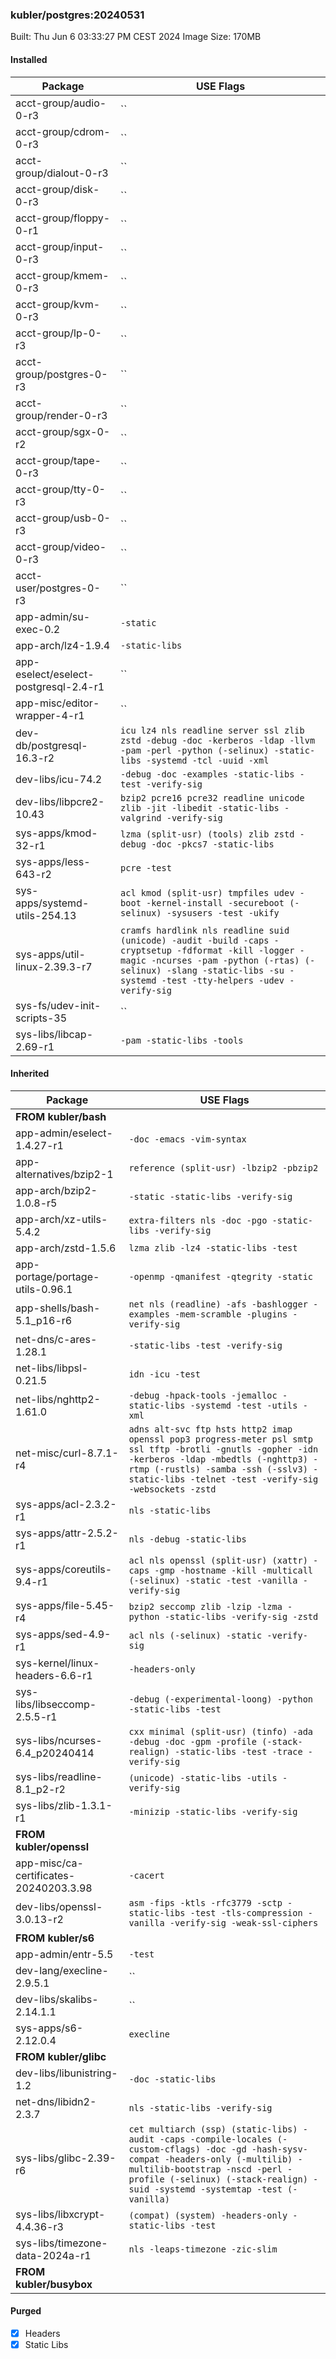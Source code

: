 ### kubler/postgres:20240531

Built: Thu Jun  6 03:33:27 PM CEST 2024
Image Size: 170MB

#### Installed
Package | USE Flags
--------|----------
acct-group/audio-0-r3 | ``
acct-group/cdrom-0-r3 | ``
acct-group/dialout-0-r3 | ``
acct-group/disk-0-r3 | ``
acct-group/floppy-0-r1 | ``
acct-group/input-0-r3 | ``
acct-group/kmem-0-r3 | ``
acct-group/kvm-0-r3 | ``
acct-group/lp-0-r3 | ``
acct-group/postgres-0-r3 | ``
acct-group/render-0-r3 | ``
acct-group/sgx-0-r2 | ``
acct-group/tape-0-r3 | ``
acct-group/tty-0-r3 | ``
acct-group/usb-0-r3 | ``
acct-group/video-0-r3 | ``
acct-user/postgres-0-r3 | ``
app-admin/su-exec-0.2 | `-static`
app-arch/lz4-1.9.4 | `-static-libs`
app-eselect/eselect-postgresql-2.4-r1 | ``
app-misc/editor-wrapper-4-r1 | ``
dev-db/postgresql-16.3-r2 | `icu lz4 nls readline server ssl zlib zstd -debug -doc -kerberos -ldap -llvm -pam -perl -python (-selinux) -static-libs -systemd -tcl -uuid -xml`
dev-libs/icu-74.2 | `-debug -doc -examples -static-libs -test -verify-sig`
dev-libs/libpcre2-10.43 | `bzip2 pcre16 pcre32 readline unicode zlib -jit -libedit -static-libs -valgrind -verify-sig`
sys-apps/kmod-32-r1 | `lzma (split-usr) (tools) zlib zstd -debug -doc -pkcs7 -static-libs`
sys-apps/less-643-r2 | `pcre -test`
sys-apps/systemd-utils-254.13 | `acl kmod (split-usr) tmpfiles udev -boot -kernel-install -secureboot (-selinux) -sysusers -test -ukify`
sys-apps/util-linux-2.39.3-r7 | `cramfs hardlink nls readline suid (unicode) -audit -build -caps -cryptsetup -fdformat -kill -logger -magic -ncurses -pam -python (-rtas) (-selinux) -slang -static-libs -su -systemd -test -tty-helpers -udev -verify-sig`
sys-fs/udev-init-scripts-35 | ``
sys-libs/libcap-2.69-r1 | `-pam -static-libs -tools`
#### Inherited
Package | USE Flags
--------|----------
**FROM kubler/bash** |
app-admin/eselect-1.4.27-r1 | `-doc -emacs -vim-syntax`
app-alternatives/bzip2-1 | `reference (split-usr) -lbzip2 -pbzip2`
app-arch/bzip2-1.0.8-r5 | `-static -static-libs -verify-sig`
app-arch/xz-utils-5.4.2 | `extra-filters nls -doc -pgo -static-libs -verify-sig`
app-arch/zstd-1.5.6 | `lzma zlib -lz4 -static-libs -test`
app-portage/portage-utils-0.96.1 | `-openmp -qmanifest -qtegrity -static`
app-shells/bash-5.1_p16-r6 | `net nls (readline) -afs -bashlogger -examples -mem-scramble -plugins -verify-sig`
net-dns/c-ares-1.28.1 | `-static-libs -test -verify-sig`
net-libs/libpsl-0.21.5 | `idn -icu -test`
net-libs/nghttp2-1.61.0 | `-debug -hpack-tools -jemalloc -static-libs -systemd -test -utils -xml`
net-misc/curl-8.7.1-r4 | `adns alt-svc ftp hsts http2 imap openssl pop3 progress-meter psl smtp ssl tftp -brotli -gnutls -gopher -idn -kerberos -ldap -mbedtls (-nghttp3) -rtmp (-rustls) -samba -ssh (-sslv3) -static-libs -telnet -test -verify-sig -websockets -zstd`
sys-apps/acl-2.3.2-r1 | `nls -static-libs`
sys-apps/attr-2.5.2-r1 | `nls -debug -static-libs`
sys-apps/coreutils-9.4-r1 | `acl nls openssl (split-usr) (xattr) -caps -gmp -hostname -kill -multicall (-selinux) -static -test -vanilla -verify-sig`
sys-apps/file-5.45-r4 | `bzip2 seccomp zlib -lzip -lzma -python -static-libs -verify-sig -zstd`
sys-apps/sed-4.9-r1 | `acl nls (-selinux) -static -verify-sig`
sys-kernel/linux-headers-6.6-r1 | `-headers-only`
sys-libs/libseccomp-2.5.5-r1 | `-debug (-experimental-loong) -python -static-libs -test`
sys-libs/ncurses-6.4_p20240414 | `cxx minimal (split-usr) (tinfo) -ada -debug -doc -gpm -profile (-stack-realign) -static-libs -test -trace -verify-sig`
sys-libs/readline-8.1_p2-r2 | `(unicode) -static-libs -utils -verify-sig`
sys-libs/zlib-1.3.1-r1 | `-minizip -static-libs -verify-sig`
**FROM kubler/openssl** |
app-misc/ca-certificates-20240203.3.98 | `-cacert`
dev-libs/openssl-3.0.13-r2 | `asm -fips -ktls -rfc3779 -sctp -static-libs -test -tls-compression -vanilla -verify-sig -weak-ssl-ciphers`
**FROM kubler/s6** |
app-admin/entr-5.5 | `-test`
dev-lang/execline-2.9.5.1 | ``
dev-libs/skalibs-2.14.1.1 | ``
sys-apps/s6-2.12.0.4 | `execline`
**FROM kubler/glibc** |
dev-libs/libunistring-1.2 | `-doc -static-libs`
net-dns/libidn2-2.3.7 | `nls -static-libs -verify-sig`
sys-libs/glibc-2.39-r6 | `cet multiarch (ssp) (static-libs) -audit -caps -compile-locales (-custom-cflags) -doc -gd -hash-sysv-compat -headers-only (-multilib) -multilib-bootstrap -nscd -perl -profile (-selinux) (-stack-realign) -suid -systemd -systemtap -test (-vanilla)`
sys-libs/libxcrypt-4.4.36-r3 | `(compat) (system) -headers-only -static-libs -test`
sys-libs/timezone-data-2024a-r1 | `nls -leaps-timezone -zic-slim`
**FROM kubler/busybox** |
#### Purged
- [x] Headers
- [x] Static Libs
